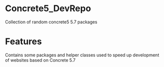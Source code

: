 # Concrete5_DevRepo
Collection of random concrete5 5.7 packages


# Features
Contains some packages and helper classes used to speed up development of websites based on Concrete 5.7
